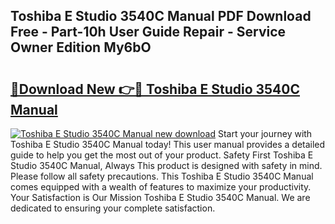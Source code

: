 ## Toshiba E Studio 3540C Manual PDF Download Free - Part-10h User Guide Repair - Service Owner Edition My6bO

# <h2><a href="http://bc64936.oget.top/?id=Toshiba+E+Studio+3540C+Manual">🔗Download New 👉🔴 Toshiba E Studio 3540C Manual</a></h2>

[![Toshiba E Studio 3540C Manual new download](https://i.imgur.com/5g1atiW.png)](http://bc64936.oget.top/?id=Toshiba+E+Studio+3540C+Manual)
Start your journey with Toshiba E Studio 3540C Manual today! This user manual provides a detailed guide to help you get the most out of your product. Safety First Toshiba E Studio 3540C Manual, Always This product is designed with safety in mind. Please follow all safety precautions. This Toshiba E Studio 3540C Manual comes equipped with a wealth of features to maximize your productivity. Your Satisfaction is Our Mission Toshiba E Studio 3540C Manual. We are dedicated to ensuring your complete satisfaction.
